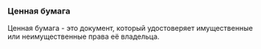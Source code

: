 ### Ценная бумага
Ценная бумага - это документ, который
 удостоверяет имущественные или
  неимущественные права её владельца.